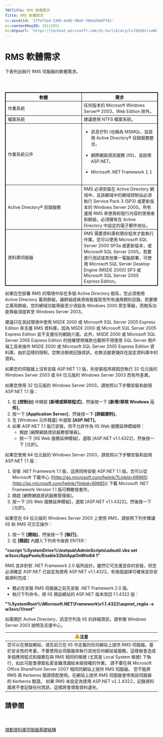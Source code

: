 ```yaml
---
TOCTitle: RMS 軟體需求
Title: RMS 軟體需求
ms:assetid: '17faf2ad-2366-4a92-98a5-766e20a0f741'
ms:contentKeyID: 18112851
ms:mtpsurl: 'https://technet.microsoft.com/zh-tw/library/Cc720201(v=WS.10)'
---
```


RMS 軟體需求
============

下表列出執行 RMS 伺服器的軟體需求。

###  

 
<table style="border:1px solid black;">
<colgroup>
<col width="50%" />
<col width="50%" />
</colgroup>
<thead>
<tr class="header">
<th style="border:1px solid black;" >軟體</th>
<th style="border:1px solid black;" >需求</th>
</tr>
</thead>
<tbody>
<tr class="odd">
<td style="border:1px solid black;">作業系統</td>
<td style="border:1px solid black;">任何版本的 Microsoft Windows Server® 2003，Web Edition 除外。</td>
</tr>
<tr class="even">
<td style="border:1px solid black;">檔案系統</td>
<td style="border:1px solid black;">建議使用 NTFS 檔案系統。</td>
</tr>
<tr class="odd">
<td style="border:1px solid black;">作業系統元件</td>
<td style="border:1px solid black;"><ul>
<li>訊息佇列 (也稱為 MSMQ)，並啟用 Active Directory® 目錄服務整合。<br />
<br />
</li>
<li>網際網路資訊服務 (IIS)，並啟用 ASP.NET。<br />
<br />
</li>
<li>Microsoft .NET Framework 1.1<br />
<br />
</li>
</ul></td>
</tr>
<tr class="even">
<td style="border:1px solid black;">Active Directory® 目錄服務</td>
<td style="border:1px solid black;">RMS 必須安裝在 Active Directory 網域中，且該網域中的網域控制站必須執行 Service Pack 3 (SP3) 或更新版本的 Windows Server 2000。所有運用 RMS 來使用和發行內容的使用者和群組，必須擁有在 Active Directory 中設定的電子郵件地址。</td>
</tr>
<tr class="odd">
<td style="border:1px solid black;">資料庫伺服器</td>
<td style="border:1px solid black;">RMS 需要資料庫和預存程序才能執行作業。您可以使用 Microsoft SQL Server 2000 SP3a 或更新版本，或 Microsoft SQL Server 2005。若要進行測試或其他單一電腦部署，可使用 Microsoft SQL Server Desktop Engine (MSDE 2000) SP3 或 Microsoft SQL Server 2005 Express Edition。</td>
</tr>
</tbody>
</table>
  
如果在您部署 RMS 的環境中存在多個 Active Directory 樹系，您必須使用 Active Directory 萬用群組，讓群組成員資格能複寫至所有通用類別目錄。若要建立萬用群組，您的網域功能等級至少須設為 Windows 2000 原生等級，而樹系功能等級須提昇至 Windows Server 2003。
  
建議只在測試環境中使用 MSDE 2000 或 Microsoft SQL Server 2005 Express Edition 來支援 RMS 資料庫，因為 MSDE 2000 或 Microsoft SQL Server 2005 Express Edition 並不支援任何網路介面。此外，MSDE 2000 或 Microsoft SQL Server 2005 Express Edition 的授權使用條款也載明不得使用 SQL Server 用戶端工具來操作 MSDE 2000 或 Microsoft SQL Server 2005 Express Edition 資料庫。由於這樣的限制，您無法檢視記錄資訊，也無法變更儲存在設定資料庫中的資料。
  
如果您的伺服器上沒有安裝 ASP.NET 1.1 版，則安裝程序將因您執行 32 位元版的 Windows Server 2003 或 64 位元版的 Windows Server 2003 而有所差異。
  
如果您使用 32 位元版的 Windows Server 2003，請依照以下步驟安裝和啟用 ASP.NET 1.1 版：
  
1.  在 **\[控制台\]** 中開啟 **\[新增或移除程式\]**，然後按一下 **\[新增/移除 Windows 元件\]**。  
2.  按一下 **\[Application Server\]**，然後按一下 **\[詳細資料\]**。  
3.  在 \[Windows 元件精靈\] 中選取 **\[ASP.NET\]**。  
4.  如果 ASP.NET 1.1 版已安裝，但不允許作為 IIS Web 服務延伸模組時：  
    -   開啟 \[網際網路資訊服務管理員\]。  
    -   按一下 \[IIS Web 服務延伸模組\]，選取 \[ASP.NET v1.1.4322\]，然後按一下 \[允許\]。
  
如果您使用 64 位元版的 Windows Server 2003，請依照以下步驟安裝和啟用 ASP.NET 1.1 版：
  
1.  安裝 .NET Framework 1.1 版，這將同時安裝 ASP.NET 1.1 版。您可以從 Microsoft 下載中心 ([http://go.microsoft.com/fwlink/?LinkId=69985](http://go.microsoft.com/fwlink/?linkid=69985)) 下載 Microsoft .NET Framework Version 1.1 版可轉散發套件。  
2.  開啟 \[網際網路資訊服務管理員\]。  
3.  按一下 \[IIS Web 服務延伸模組\]，選取 \[ASP.NET v1.1.4322\]，然後按一下 \[允許\]。
  
如果您在 64 位元版的 Windows Server 2003 上使用 RMS，請依照下列步驟讓 IIS 和 RMS 可交互操作：
  
1.  按一下 **\[開始\]**，然後按一下 **\[執行\]**。  
2.  在 **\[開啟\]** 內鍵入下列命令後按 ENTER：
  
**"cscript %SystemDrive%\\inetpub\\AdminScripts\\adsutil.vbs set w3svc/AppPools/Enable32bitAppOnWin64 1"**
  
RMS 並非針對 .NET Framework 2.0 版所設計。雖然它可支援並存的安裝，但您必須確定 ASP.NET 已設定為使用 ASP.NET v1.1.4322。有兩個選擇可確保並存安裝順利完成：
  
-   務必在安裝 RMS 伺服器之前先安裝 .NET Framework 2.0 版。  
-   執行下列命令，將 IIS 預設網站的 ASP.NET 版本改回 1.1.4322 版：
  
**"%SystemRoot%\\Microsoft.NET\\Framework\\v1.1.4322\\aspnet\_regiis -s w3svc/1/root"**
  
如需關於 Active Directory、訊息佇列及 IIS 的詳細資訊，請參閱 Windows Server 2003 說明及支援中心。
  
| ![](images/Cc720201.Caution(WS.10).gif)注意                                                                                                                                                                                                                                                                                                                                                                                                                                                                        |  
|-------------------------------------------------------------------------------------------------------------------------------------------------------------------------------------------------------------------------------------------------------------------------------------------------------------------------------------------------------------------------------------------------------------------------------------------------------------------------------------------------------------------------------------------------|  
| 您可以在預設網站，或先前已在 IIS 中定義的任何網站上提供 RMS 伺服器。基於安全性的考量，不要使用此伺服器來執行其他任何網站或服務。這樣做會造成多個應用程式和服務在與 RMS 相同的帳號 (尤其是 Local System 帳號) 下執行，如此可能會導致私密金鑰洩漏給未經授權的作業。 請不要在與 Microsoft Office SharePoint Server 2007 相同的網站上提供 RMS 伺服器。 您不能將 RMS 與 Kerberos 驗證搭配使用。在網站上提供 RMS 伺服器會停用該伺服器的 Kerberos 驗證。 如果 RMS 未設定為使用 ASP.NET v1.1.4322，記錄資料庫將不會記錄任何資訊，這樣將會導致資料遺失。 |
  
請參閱  
------
  
####  
  
[規劃資料庫伺服器基礎結構](https://technet.microsoft.com/b12354bd-3143-4d1f-b5aa-450c4550653c)
